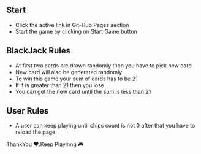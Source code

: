 ## Start 
- Click the active link in Git-Hub Pages section
- Start the game by clicking on Start Game button

## BlackJack Rules
- At first two cards are drawn randomly then you have to pick new card  
- New card will also be generated randomly
- To win this game your sum of cards has to be 21 
- If it is greater than 21 then you lose
- You can get the new card until the sum is less than 21

## User Rules
- A user can keep playing until chips count is not 0 after that you have to reload the page

ThankYou ❤️.Keep Playinng 🎮
